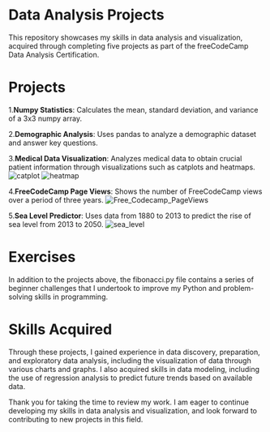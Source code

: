 # Data Analysis Projects
This repository showcases my skills in data analysis and visualization, acquired through completing five projects as part of the freeCodeCamp Data Analysis Certification.

# Projects
1.**Numpy Statistics**: Calculates the mean, standard deviation, and variance of a 3x3 numpy array.

2.**Demographic Analysis**: Uses pandas to analyze a demographic dataset and answer key questions. 

3.**Medical Data Visualization**: Analyzes medical data to obtain crucial patient information through visualizations such as catplots and heatmaps.
![catplot](https://user-images.githubusercontent.com/116555573/207342478-726ec5aa-6803-44c0-aff3-6228fb93c5e2.png)
![heatmap](https://user-images.githubusercontent.com/116555573/207343982-3c5979b9-7f8f-4f92-a5b3-0342e42a8094.png)

4.**FreeCodeCamp Page Views**: Shows the number of FreeCodeCamp views over a period of three years.
![Free_Codecamp_PageViews](https://user-images.githubusercontent.com/116555573/207339561-c4c9dc87-358e-41aa-8a02-897cc651985f.png)

5.**Sea Level Predictor**: Uses data from 1880 to 2013 to predict the rise of sea level from 2013 to 2050. 
![sea_level](https://user-images.githubusercontent.com/116555573/207330661-7e6d7e51-508e-4c2e-a1d2-317c769c7e58.png)

# Exercises
In addition to the projects above, the fibonacci.py file contains a series of beginner challenges that I undertook to improve my Python and problem-solving skills in programming.

# Skills Acquired
Through these projects, I gained experience in data discovery, preparation, and exploratory data analysis, including the visualization of data through various charts and graphs. I also acquired skills in data modeling, including the use of regression analysis to predict future trends based on available data.

Thank you for taking the time to review my work. I am eager to continue developing my skills in data analysis and visualization, and look forward to contributing to new projects in this field.
